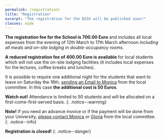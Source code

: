 ```yaml
---
permalink: /registration/
title: "Registration"
excerpt: "The registration for the BISS will be published soon!"
classes: wide
---
```


**The registration fee for the School is 700.00 Euro** and includes all local expenses from the evening of 12th March to 17th March afternoon _including all meals and on-site lodging in double-occupancy rooms_.

**A reduced registration fee of 400.00 Euro is available** for local students which will not use the on-site lodging facilities (it includes local expenses for the lectures, coffee breaks and lunches).

It is possible to require one additional night for the students that want to leave on Saturday the 18th, [sending an Email to Monica](mailto:mmichelacci@ceub.it) from the local committee.
In this case **the additional cost is 50 Euros**.

**Watch out!** Attendance is limited to 50 students and will be allocated on a first-come-first-served basis.
{: .notice--warning}

**Note!** If you need an advance invoice or if the payment will be done from your University, [please contact Monica](mailto:mmichelacci@ceub.it) or [Gloria](mailto:gsintoni@ceub.it) from the local committee.
{: .notice--info}

**Registration is closed!**
{: .notice--danger}

<!-- In order to register, all applicants must fill the form clicking on the button below .

[REGISTRATION FORM](https://www.ceub.it/events/event/biss-2025-bertinoro-international-spring-school-2025/){: .btn .btn--primary}
{: .text-center} -->

